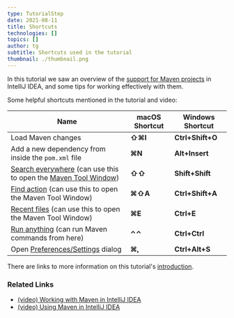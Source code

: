 ```yaml
---
type: TutorialStep
date: 2021-08-11
title: Shortcuts
technologies: []
topics: []
author: tg
subtitle: Shortcuts used in the tutorial
thumbnail: ./thumbnail.png
---
```


In this tutorial we saw an overview of the [support for Maven projects](https://www.jetbrains.com/help/idea/maven-support.html) in IntelliJ IDEA, and some tips for working effectively with them.

Some helpful shortcuts mentioned in the tutorial and video:

| Name                                                                                                                                                                                                   | macOS Shortcut | Windows Shortcut |
|--------------------------------------------------------------------------------------------------------------------------------------------------------------------------------------------------------|----------------|------------------|
| Load Maven changes                                                                                                                                                                                     | **⇧⌘I**        | **Ctrl+Shift+O** |
| Add a new dependency from inside the `pom.xml` file                                                                                                                                                    | **⌘N**         | **Alt+Insert**   |
| [Search everywhere](https://www.jetbrains.com/help/idea/searching-everywhere.html) (can use this to open the [Maven Tool Window](https://www.jetbrains.com/help/idea/maven-projects-tool-window.html)) | **⇧⇧**         | **Shift+Shift**  |
| [Find action](https://www.jetbrains.com/help/idea/working-with-source-code.html#99e55be9) (can use this to open the Maven Tool Window)                                                                 | **⌘⇧A**        | **Ctrl+Shift+A** |
| [Recent files](https://www.jetbrains.com/help/idea/discover-intellij-idea.html#recent-files) (can use this to open the Maven Tool Window)                                                              | **⌘E**         | **Ctrl+E**       |
| [Run anything](https://www.jetbrains.com/help/idea/running-anything.html) (can run Maven commands from here)                                                                                           | **⌃⌃**         | **Ctrl+Ctrl**    |
| Open [Preferences/Settings](https://www.jetbrains.com/help/idea/settings-preferences-dialog.html) dialog                                                                                               | **⌘,**         | **Ctrl+Alt+S**   | 

There are links to more information on this tutorial's [introduction](../introduction).

### Related Links
- [(video) Working with Maven in IntelliJ IDEA](https://www.youtube.com/watch?v=pt3uB0sd5kY)
- [(video) Using Maven in IntelliJ IDEA](https://www.youtube.com/watch?v=D1sRK8JLCQ4)